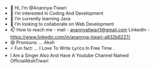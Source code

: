- 👋 Hi, I’m @Anannya-Tiwari
- 👀 I’m interested in Coding And Development
- 🌱 I’m currently learning Java
- 💞️ I’m looking to collaborate on Web Development
- 📫 How to reach me - mail -  anannyatiwari1@gmail.com
LinkedIn - https://www.linkedin.com/in/anannya-tiwari-a832b6227/
- 😄 Pronouns: ... Aksh
- ⚡ Fun fact: ... I Love To Write Lyrics In Free Time .
- I Am a Singer Also And Have A Youtube Channel Named OfficialAkshTiwari

<!---
Anannya-Tiwari/Anannya-Tiwari is a ✨ special ✨ repository because its `README.md` (this file) appears on your GitHub profile.
You can click the Preview link to take a look at your changes.
--->
